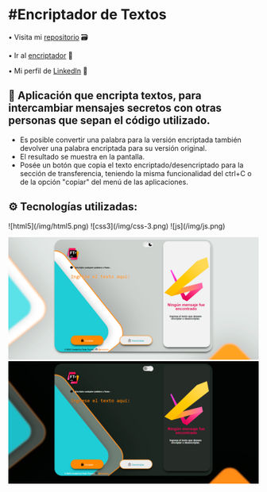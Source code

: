 <h1>#Encriptador de Textos</h1>

• Visita mi <a href="https://github.com/truquinio/alura-challenge-1-Encriptador">repositorio</a> 🗃

• Ir al <a href="https://truquinio.github.io/alura-challenge-1-Encriptador/">encriptador</a> 🔗

• Mi perfil de <a href="https://www.linkedin.com/in/federico-trucco/">LinkedIn</a> 🪪

<h2>🔐 Aplicación que encripta textos, para intercambiar mensajes secretos con otras personas que sepan el código utilizado.</h2>

- Es posible convertir una palabra para la versión encriptada también devolver una palabra encriptada para su versión original.
- El resultado se muestra en la pantalla.
- Posée un botón que copia el texto encriptado/desencriptado para la sección de transferencia, teniendo la misma funcionalidad del ctrl+C o de la opción "copiar" del menú de las aplicaciones.

<h2>⚙️ Tecnologías utilizadas:</h2> ![html5](/img/html5.png) ![css3](/img/css-3.png) ![js](/img/js.png)

<br>

![light mode](/Encriptador%20%231.png)
![dark mode](/Encriptador%20%232.png)
